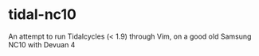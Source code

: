 # tidal-nc10
An attempt to run Tidalcycles (&lt; 1.9) through Vim, on a good old Samsung NC10 with Devuan 4

